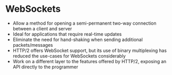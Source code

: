 # WebSockets

- Allow a method for opening a semi-permanent two-way connection between a client and server
- Ideal for applications that require real-time updates
- Eliminate the need for hand-shaking when sending additional packets/messages
- HTTP/2 offers WebSocket support, but its use of binary multiplexing has reduced the use-cases for WebSockets considerably
- Work on a different layer to the features offered by HTTP/2, exposing an API directly to the programmer
